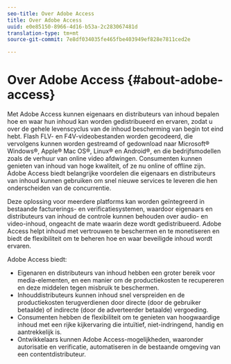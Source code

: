 ```yaml
---
seo-title: Over Adobe Access
title: Over Adobe Access
uuid: e0e85150-8966-4d16-b53a-2c283067481d
translation-type: tm+mt
source-git-commit: 7e8df034035fe465fbe403949ef828e7811ced2e

---
```



# Over Adobe Access {#about-adobe-access}

Met Adobe Access kunnen eigenaars en distributeurs van inhoud bepalen hoe en waar hun inhoud kan worden gedistribueerd en ervaren, zodat u over de gehele levenscyclus van de inhoud bescherming van begin tot eind hebt. Flash FLV- en F4V-videobestanden worden gecodeerd, die vervolgens kunnen worden gestreamd of gedownload naar Microsoft® Windows®, Apple® Mac OS®, Linux® en Android®, en die bedrijfsmodellen zoals de verhuur van online video afdwingen. Consumenten kunnen genieten van inhoud van hoge kwaliteit, of ze nu online of offline zijn. Adobe Access biedt belangrijke voordelen die eigenaars en distributeurs van inhoud kunnen gebruiken om snel nieuwe services te leveren die hen onderscheiden van de concurrentie.

Deze oplossing voor meerdere platforms kan worden geïntegreerd in bestaande facturerings- en verificatiesystemen, waardoor eigenaars en distributeurs van inhoud de controle kunnen behouden over audio- en video-inhoud, ongeacht de mate waarin deze wordt gedistribueerd. Adobe Access helpt inhoud met vertrouwen te beschermen en te monetiseren en biedt de flexibiliteit om te beheren hoe en waar beveiligde inhoud wordt ervaren.

Adobe Access biedt:

* Eigenaren en distributeurs van inhoud hebben een groter bereik voor media-elementen, en een manier om de productiekosten te recupereren en deze middelen tegen misbruik te beschermen.
* Inhouddistributeurs kunnen inhoud snel verspreiden en de productiekosten terugverdienen door directe (door de gebruiker betaalde) of indirecte (door de adverteerder betaalde) vergoeding.
* Consumenten hebben de flexibiliteit om te genieten van hoogwaardige inhoud met een rijke kijkervaring die intuïtief, niet-indringend, handig en aantrekkelijk is.
* Ontwikkelaars kunnen Adobe Access-mogelijkheden, waaronder autorisatie en verificatie, automatiseren in de bestaande omgeving van een contentdistributeur.

